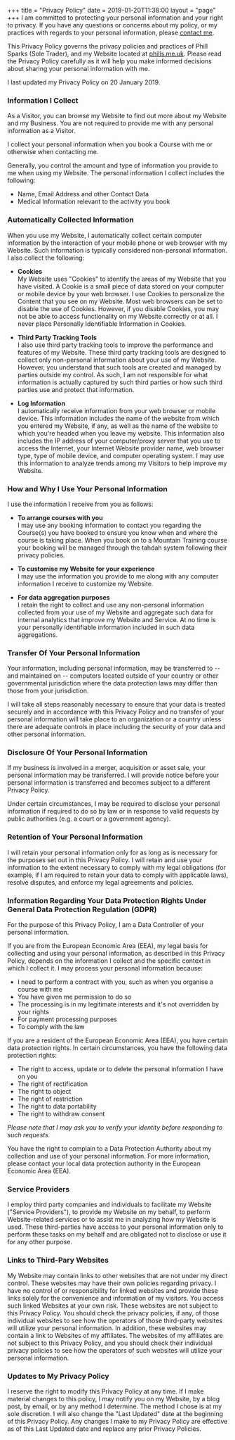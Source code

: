 +++
title = "Privacy Policy"
date = 2019-01-20T11:38:00
layout = "page"
+++
I am committed to protecting your personal information and your right to privacy. If you have any questions or concerns about my policy, or my practices with regards to your personal information, please [contact me](/contact/).

This Privacy Policy governs the privacy policies and practices of Phill Sparks (Sole Trader), and my Website located at [phills.me.uk](https://phills.me.uk/). Please read the Privacy Policy carefully as it will help you make informed decisions about sharing your personal information with me.

I last updated my Privacy Policy on 20 January 2019.

### Information I Collect

As a Visitor, you can browse my Website to find out more about my Website and my Business. You are not required to provide me with any personal information as a Visitor.

I collect your personal information when you book a Course with me or otherwise when contacting me.

Generally, you control the amount and type of information you provide to me when using my Website. The personal information I collect includes the following:

* Name, Email Address and other Contact Data
* Medical Information relevant to the activity you book

### Automatically Collected Information

When you use my Website, I automatically collect certain computer information by the interaction of your mobile phone or web browser with my Website. Such information is typically considered non-personal information. I also collect the following:

* **Cookies**\
My Website uses "Cookies" to identify the areas of my Website that you have visited. A Cookie is a small piece of data stored on your computer or mobile device by your web browser. I use Cookies to personalize the Content that you see on my Website. Most web browsers can be set to disable the use of Cookies. However, if you disable Cookies, you may not be able to access functionality on my Website correctly or at all. I never place Personally Identifiable Information in Cookies.

* **Third Party Tracking Tools**\
I also use third party tracking tools to improve the performance and features of my Website. These third party tracking tools are designed to collect only non-personal information about your use of my Website. However, you understand that such tools are created and managed by parties outside my control. As such, I am not responsible for what information is actually captured by such third parties or how such third parties use and protect that information.

* **Log Information**\
I automatically receive information from your web browser or mobile device. This information includes the name of the website from which you entered my Website, if any, as well as the name of the website to which you're headed when you leave my website. This information also includes the IP address of your computer/proxy server that you use to access the Internet, your Internet Website provider name, web browser type, type of mobile device, and computer operating system. I may use this information to analyze trends among my Visitors to help improve my Website.

### How and Why I Use Your Personal Information

I use the information I receive from you as follows:

* **To arrange courses with you**\
I may use any booking information to contact you regarding the Course(s) you have booked to ensure you know when and where the course is taking place.  When you book on to a Mountain Training course your booking will be managed through the tahdah system following their privacy policies.

* **To customise my Website for your experience**\
I may use the information you provide to me along with any computer information I receive to customize my Website.

* **For data aggregation purposes**\
I retain the right to collect and use any non-personal information collected from your use of my Website and aggregate such data for internal analytics that improve my Website and Service. At no time is your personally identifiable information included in such data aggregations.

### Transfer Of Your Personal Information

Your information, including personal information, may be transferred to -- and maintained on -- computers located outside of your country or other governmental jurisdiction where the data protection laws may differ than those from your jurisdiction.

I will take all steps reasonably necessary to ensure that your data is treated securely and in accordance with this Privacy Policy and no transfer of your personal information will take place to an organization or a country unless there are adequate controls in place including the security of your data and other personal information.

### Disclosure Of Your Personal Information

If my business is involved in a merger, acquisition or asset sale, your personal information may be transferred. I will provide notice before your personal information is transferred and becomes subject to a different Privacy Policy.

Under certain circumstances, I may be required to disclose your personal information if required to do so by law or in response to valid requests by public authorities (e.g. a court or a government agency).

### Retention of Your Personal Information

I will retain your personal information only for as long as is necessary for the purposes set out in this Privacy Policy. I will retain and use your information to the extent necessary to comply with my legal obligations (for example, if I am required to retain your data to comply with applicable laws), resolve disputes, and enforce my legal agreements and policies.

### Information Regarding Your Data Protection Rights Under General Data Protection Regulation (GDPR)

For the purpose of this Privacy Policy, I am a Data Controller of your personal information.

If you are from the European Economic Area (EEA), my legal basis for collecting and using your personal information, as described in this Privacy Policy, depends on the information I collect and the specific context in which I collect it. I may process your personal information because:

* I need to perform a contract with you, such as when you organise a course with me
* You have given me permission to do so
* The processing is in my legitimate interests and it's not overridden by your rights
* For payment processing purposes
* To comply with the law

If you are a resident of the European Economic Area (EEA), you have certain data protection rights. In certain circumstances, you have the following data protection rights:

* The right to access, update or to delete the personal information I have on you
* The right of rectification
* The right to object
* The right of restriction
* The right to data portability
* The right to withdraw consent

*Please note that I may ask you to verify your identity before responding to such requests.*

You have the right to complain to a Data Protection Authority about my collection and use of your personal information. For more information, please contact your local data protection authority in the European Economic Area (EEA).

### Service Providers

I employ third party companies and individuals to facilitate my Website ("Service Providers"), to provide my Website on my behalf, to perform Website-related services or to assist me in analyzing how my Website is used. These third-parties have access to your personal information only to perform these tasks on my behalf and are obligated not to disclose or use it for any other purpose.

### Links to Third-Pary Websites

My Website may contain links to other websites that are not under my direct control. These websites may have their own policies regarding privacy. I have no control of or responsibility for linked websites and provide these links solely for the convenience and information of my visitors. You access such linked Websites at your own risk. These websites are not subject to this Privacy Policy. You should check the privacy policies, if any, of those individual websites to see how the operators of those third-party websites will utilize your personal information. In addition, these websites may contain a link to Websites of my affiliates. The websites of my affiliates are not subject to this Privacy Policy, and you should check their individual privacy policies to see how the operators of such websites will utilize your personal information.

### Updates to My Privacy Policy

I reserve the right to modify this Privacy Policy at any time. If I make material changes to this policy, I may notify you on my Website, by a blog post, by email, or by any method I determine. The method I chose is at my sole discretion. I will also change the "Last Updated" date at the beginning of this Privacy Policy. Any changes I make to my Privacy Policy are effective as of this Last Updated date and replace any prior Privacy Policies.
